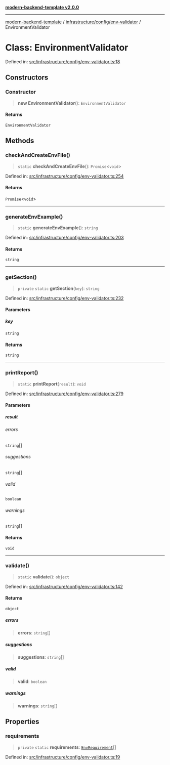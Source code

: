 [**modern-backend-template v2.0.0**](../../../../README.md)

***

[modern-backend-template](../../../../modules.md) / [infrastructure/config/env-validator](../README.md) / EnvironmentValidator

# Class: EnvironmentValidator

Defined in: [src/infrastructure/config/env-validator.ts:18](https://github.com/maemreyo/saas-4cus-nodejs/blob/2a5b3f3aa11335dfa561e80e1feabb8e6084261e/src/infrastructure/config/env-validator.ts#L18)

## Constructors

### Constructor

> **new EnvironmentValidator**(): `EnvironmentValidator`

#### Returns

`EnvironmentValidator`

## Methods

### checkAndCreateEnvFile()

> `static` **checkAndCreateEnvFile**(): `Promise`\<`void`\>

Defined in: [src/infrastructure/config/env-validator.ts:254](https://github.com/maemreyo/saas-4cus-nodejs/blob/2a5b3f3aa11335dfa561e80e1feabb8e6084261e/src/infrastructure/config/env-validator.ts#L254)

#### Returns

`Promise`\<`void`\>

***

### generateEnvExample()

> `static` **generateEnvExample**(): `string`

Defined in: [src/infrastructure/config/env-validator.ts:203](https://github.com/maemreyo/saas-4cus-nodejs/blob/2a5b3f3aa11335dfa561e80e1feabb8e6084261e/src/infrastructure/config/env-validator.ts#L203)

#### Returns

`string`

***

### getSection()

> `private` `static` **getSection**(`key`): `string`

Defined in: [src/infrastructure/config/env-validator.ts:232](https://github.com/maemreyo/saas-4cus-nodejs/blob/2a5b3f3aa11335dfa561e80e1feabb8e6084261e/src/infrastructure/config/env-validator.ts#L232)

#### Parameters

##### key

`string`

#### Returns

`string`

***

### printReport()

> `static` **printReport**(`result`): `void`

Defined in: [src/infrastructure/config/env-validator.ts:279](https://github.com/maemreyo/saas-4cus-nodejs/blob/2a5b3f3aa11335dfa561e80e1feabb8e6084261e/src/infrastructure/config/env-validator.ts#L279)

#### Parameters

##### result

###### errors

`string`[]

###### suggestions

`string`[]

###### valid

`boolean`

###### warnings

`string`[]

#### Returns

`void`

***

### validate()

> `static` **validate**(): `object`

Defined in: [src/infrastructure/config/env-validator.ts:142](https://github.com/maemreyo/saas-4cus-nodejs/blob/2a5b3f3aa11335dfa561e80e1feabb8e6084261e/src/infrastructure/config/env-validator.ts#L142)

#### Returns

`object`

##### errors

> **errors**: `string`[]

##### suggestions

> **suggestions**: `string`[]

##### valid

> **valid**: `boolean`

##### warnings

> **warnings**: `string`[]

## Properties

### requirements

> `private` `static` **requirements**: [`EnvRequirement`](../-internal-/interfaces/EnvRequirement.md)[]

Defined in: [src/infrastructure/config/env-validator.ts:19](https://github.com/maemreyo/saas-4cus-nodejs/blob/2a5b3f3aa11335dfa561e80e1feabb8e6084261e/src/infrastructure/config/env-validator.ts#L19)
